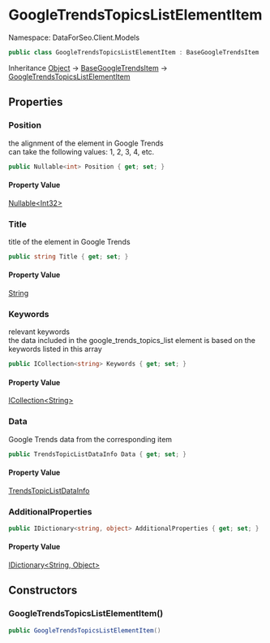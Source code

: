 # GoogleTrendsTopicsListElementItem

Namespace: DataForSeo.Client.Models

```csharp
public class GoogleTrendsTopicsListElementItem : BaseGoogleTrendsItem
```

Inheritance [Object](https://docs.microsoft.com/en-us/dotnet/api/system.object) → [BaseGoogleTrendsItem](./dataforseo.client.models.basegoogletrendsitem.md) → [GoogleTrendsTopicsListElementItem](./dataforseo.client.models.googletrendstopicslistelementitem.md)

## Properties

### **Position**

the alignment of the element in Google Trends
 <br>can take the following values: 1, 2, 3, 4, etc.

```csharp
public Nullable<int> Position { get; set; }
```

#### Property Value

[Nullable&lt;Int32&gt;](https://docs.microsoft.com/en-us/dotnet/api/system.nullable-1)<br>

### **Title**

title of the element in Google Trends

```csharp
public string Title { get; set; }
```

#### Property Value

[String](https://docs.microsoft.com/en-us/dotnet/api/system.string)<br>

### **Keywords**

relevant keywords
 <br>the data included in the google_trends_topics_list element is based on the keywords listed in this array

```csharp
public ICollection<string> Keywords { get; set; }
```

#### Property Value

[ICollection&lt;String&gt;](https://docs.microsoft.com/en-us/dotnet/api/system.collections.generic.icollection-1)<br>

### **Data**

Google Trends data from the corresponding item

```csharp
public TrendsTopicListDataInfo Data { get; set; }
```

#### Property Value

[TrendsTopicListDataInfo](./dataforseo.client.models.trendstopiclistdatainfo.md)<br>

### **AdditionalProperties**

```csharp
public IDictionary<string, object> AdditionalProperties { get; set; }
```

#### Property Value

[IDictionary&lt;String, Object&gt;](https://docs.microsoft.com/en-us/dotnet/api/system.collections.generic.idictionary-2)<br>

## Constructors

### **GoogleTrendsTopicsListElementItem()**

```csharp
public GoogleTrendsTopicsListElementItem()
```
